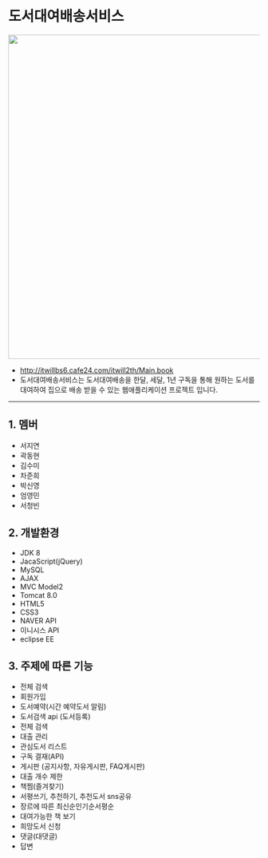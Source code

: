 # 도서대여배송서비스
   
<img src="https://user-images.githubusercontent.com/72728986/107335170-f2095c00-6afa-11eb-8105-6395c71a6e20.gif" width="650">
   
* http://itwillbs6.cafe24.com/itwill2th/Main.book
* 도서대여배송서비스는 도서대여배송을 한달, 세달, 1년 구독을 통해 원하는 도서를 대여하여 집으로 배송 받을 수 있는 웹애플리케이션 프로젝트 입니다.

***

## 1. 멤버
* 서지연 
* 곽동현 
* 김수미 
* 차준희 
* 박신영 
* 엄영민 
* 서청빈

## 2. 개발환경 
* JDK 8
* JacaScript(jQuery)
* MySQL
* AJAX
* MVC Model2
* Tomcat 8.0
* HTML5 
* CSS3 
* NAVER API
* 이니시스 API
* eclipse EE

## 3. 주제에 따른 기능

* 전체 검색
* 회원가입
* 도서예약(시간 예약도서 알림)
* 도서검색 api (도서등록)
* 전체 검색
* 대출 관리
* 관심도서 리스트
* 구독 결재(API)
* 게시판 (공지사항, 자유게시판, FAQ게시판)
* 대출 개수 제한
* 책찜(즐겨찾기)
* 서평쓰기, 추천하기, 추천도서 sns공유
* 장르에 따른 최신순인기순서평순
* 대여가능한 책 보기
* 희망도서 신청
* 댓글(대댓글)
* 답변


